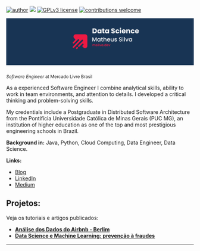 [![author](https://img.shields.io/badge/author-matheus-red.svg)](https://www.linkedin.com/in/carlosfab) [![](https://img.shields.io/badge/python-3.7+-blue.svg)](https://www.python.org/downloads/release/python-365/) [![GPLv3 license](https://img.shields.io/badge/License-GPLv3-blue.svg)](http://perso.crans.org/besson/LICENSE.html) [![contributions welcome](https://img.shields.io/badge/contributions-welcome-brightgreen.svg?style=flat)](https://github.com/carlosfab/data_science/issues)

<p align="center">
  <img src="banner.png" >
</p>

<sub>*Software Engineer* at Mercado Livre Brasil</sub>

As a experienced Software Engineer I combine analytical skills, ability to work in team environments, and attention to details. I developed a critical thinking and problem-solving skills.

My credentials include a Postgraduate in Distributed Software Architecture from the Pontifícia Universidade Católica de Minas Gerais (PUC MG), an institution of higher education as one of the top and most prestigious engineering schools in Brazil.

**Background in:** Java, Python, Cloud Computing, Data Engineer, Data Science.

**Links:**
* [Blog](http://msilva.dev)
* [LinkedIn](https://www.linkedin.com/in/matheus-silva-023384119/)
* [Medium](https://msilvadev.medium.com/)


## Projetos:
Veja os tutoriais e artigos publicados:

* **[Análise dos Dados do Airbnb - Berlim](https://bit.ly/3ptNN8h)**
* **[Data Science e Machine Learning: prevenção à fraudes](https://bit.ly/3wXqy8R)**

---




